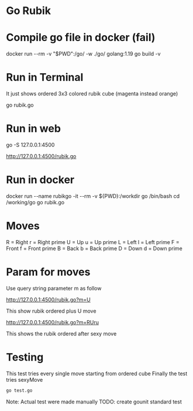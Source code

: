 # Go Rubik

# Compile go file in docker (fail)

docker run --rm -v "$PWD":/go/ -w ./go/ golang:1.19 go build -v

# Run in Terminal 

It just shows ordered 3x3 colored rubik cube (magenta instead orange)

go rubik.go

# Run in web

go -S 127.0.0.1:4500

http://127.0.0.1:4500/rubik.go

# Run in docker

docker run --name rubikgo -it --rm -v ${PWD}:/workdir go /bin/bash
cd /working/go
go rubik.go

# Moves

R = Right
r = Right prime
U = Up
u = Up prime
L = Left
l = Left prime
F = Front
f = Front prime
B = Back
b = Back prime
D = Down
d = Down prime

# Param for moves

Use query string parameter m as follow

http://127.0.0.1:4500/rubik.go?m=U

This show rubik ordered plus U move

http://127.0.0.1:4500/rubik.go?m=RUru

This shows the rubik ordered after sexy move

# Testing

This test tries every single move starting from ordered cube
Finally the test tries sexyMove

```bash
go test.go
```

Note: Actual test were made manually
TODO: create gounit standard test

